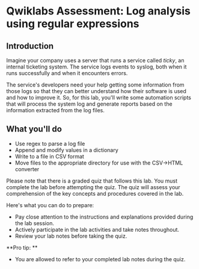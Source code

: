# Qwiklabs Assessment: Log analysis using regular expressions

## **Introduction**

Imagine your company uses a server that runs a service called *ticky*, an internal ticketing system. The service logs events to syslog, both when it runs successfully and when it encounters errors.

The service's developers need your help getting some information from those logs so that they can better understand how their software is used and how to improve it. So, for this lab, you'll write some automation scripts that will process the system log and generate reports based on the information extracted from the log files.

## **What you'll do**

* Use regex to parse a log file
* Append and modify values in a dictionary
* Write to a file in CSV format
* Move files to the appropriate directory for use with the CSV->HTML converter

Please note that there is a graded quiz that follows this lab. You must complete the lab before attempting the quiz. The quiz will assess your comprehension of the key concepts and procedures covered in the lab.

Here's what you can do to prepare:

* Pay close attention to the instructions and explanations provided during the lab session.
* Actively participate in the lab activities and take notes throughout.
* Review your lab notes before taking the quiz.

**Pro tip: **

* You are allowed to refer to your completed lab notes during the quiz.
